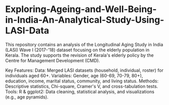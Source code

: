 # Exploring-Ageing-and-Well-Being-in-India-An-Analytical-Study-Using-LASI-Data

This repository contains an analysis of the Longitudinal Aging Study in India (LASI) Wave I (2017-'18) dataset focusing on the elderly population in Kerala. The study supports the revision of Kerala's elderly policy by the Centre for Management Development (CMD).

Key Features:
Data: Merged LASI datasets (household, individual, roster) for individuals aged 60+.
Variables: Gender, age (60-69, 70-79, 80+), education, income, marital status, community, and living status.
Methods: Descriptive statistics, Chi-square, Cramer's V, and cross-tabulation tests.
Tools:
R & ggplot2: Data cleaning, statistical analysis, and visualizations (e.g., age pyramids).
